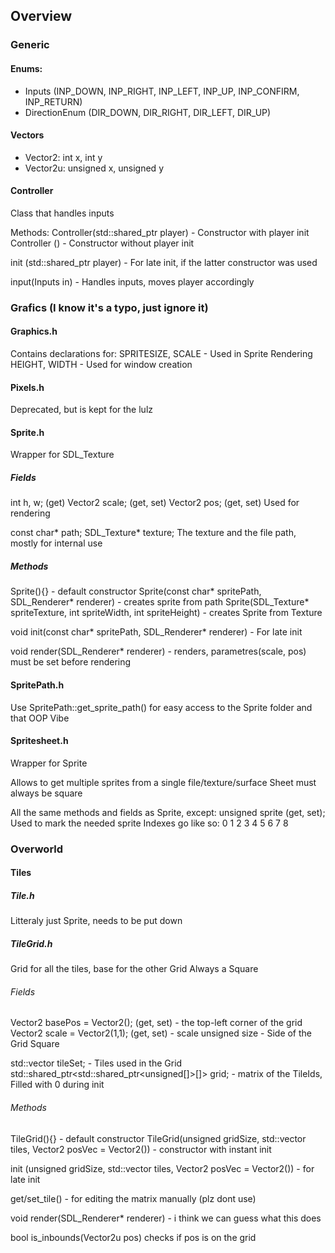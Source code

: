 
## Overview

### Generic

#### Enums:

- Inputs (INP_DOWN,
INP_RIGHT,
INP_LEFT,
INP_UP,
INP_CONFIRM,
INP_RETURN)
- DirectionEnum (DIR_DOWN,
DIR_RIGHT,
DIR_LEFT,
DIR_UP)

#### Vectors

- Vector2: int x, int y
- Vector2u: unsigned x, unsigned y

#### Controller
Class that handles inputs

Methods:
Controller(std::shared_ptr<Player> player) - Constructor with player init
Controller () - Constructor without player init

init (std::shared_ptr<Player> player) - For late init, if the latter constructor was used

input(Inputs in) - Handles inputs, moves player accordingly

### Grafics (I know it's a typo, just ignore it)

#### Graphics.h
Contains declarations for: 
SPRITESIZE, SCALE - Used in Sprite Rendering
HEIGHT, WIDTH - Used for window creation


#### Pixels.h 
Deprecated, but is kept for the lulz

#### Sprite.h
Wrapper for SDL_Texture

##### Fields
  int h, w; (get)
  Vector2 scale; (get, set)
  Vector2 pos; (get, set)
Used for rendering

  const char* path;
  SDL_Texture* texture;
The texture and the file path, mostly for internal use

##### Methods

 Sprite(){} - default constructor
 Sprite(const char* spritePath, SDL_Renderer* renderer) - creates sprite from path
 Sprite(SDL_Texture* spriteTexture, int spriteWidth, int spriteHeight) - creates Sprite from Texture

 void init(const char* spritePath, SDL_Renderer* renderer) - For late init

 void render(SDL_Renderer* renderer) - renders, parametres(scale, pos) must be set before rendering

#### SpritePath.h
Use SpritePath::get_sprite_path() for easy access to the Sprite folder and that OOP Vibe

#### Spritesheet.h
Wrapper for Sprite

Allows to get multiple sprites from a single file/texture/surface
Sheet must always be square

All the same methods and fields as Sprite, except:
unsigned sprite (get, set);
Used to mark the needed sprite
Indexes go like so:
0 1 2
3 4 5
6 7 8

### Overworld

#### Tiles

##### Tile.h
Litteraly just Sprite, needs to be put down

##### TileGrid.h
Grid for all the tiles, base for the other Grid
Always a Square

###### Fields
Vector2 basePos = Vector2(); (get, set) - the top-left corner of the grid 
Vector2 scale = Vector2(1,1); (get, set) - scale 
unsigned size - Side of the Grid Square

std::vector<Tile> tileSet; - Tiles used in the Grid
std::shared_ptr<std::shared_ptr<unsigned[]>[]> grid; - matrix of the TileIds, Filled with 0 during init

###### Methods

TileGrid(){} - default constructor
TileGrid(unsigned gridSize, std::vector<Tile> tiles, Vector2 posVec = Vector2()) - constructor with instant init

init (unsigned gridSize, std::vector<Tile> tiles, Vector2 posVec = Vector2()) - for late init

get/set_tile() - for editing the matrix manually (plz dont use)

void render(SDL_Renderer* renderer) - i think we can guess what this does

bool is_inbounds(Vector2u pos) checks if pos is on the grid
